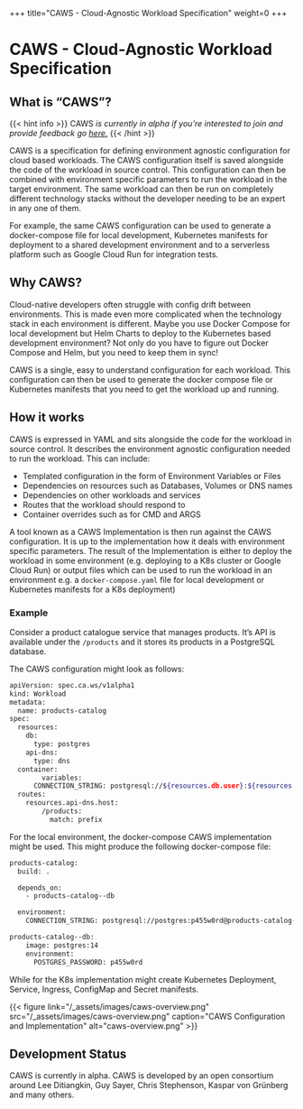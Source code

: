 +++
title="CAWS - Cloud-Agnostic Workload Specification"
weight=0
+++

# CAWS - Cloud-Agnostic Workload Specification

## What is “CAWS”?

{{< hint info >}}
CAWS _is currently in alpha if you’re interested to join and provide feedback go [here.](hhttps://forms.gle/z4MHQvdp4hYjv6eHA)_
{{< /hint >}}

CAWS is a specification for defining environment agnostic configuration for cloud based workloads. The CAWS configuration itself is saved alongside the code of the workload in source control. This configuration can then be combined with environment specific parameters to run the workload in the target environment. The same workload can then be run on completely different technology stacks without the developer needing to be an expert in any one of them.

For example, the same CAWS configuration can be used to generate a docker-compose file for local development, Kubernetes manifests for deployment to a shared development environment and to a serverless platform such as Google Cloud Run for integration tests.

## Why CAWS?

Cloud-native developers often struggle with config drift between environments. This is made even more complicated when the technology stack in each environment is different. Maybe you use Docker Compose for local development but Helm Charts to deploy to the Kubernetes based development environment? Not only do you have to figure out Docker Compose and Helm, but you need to keep them in sync!

CAWS is a single, easy to understand configuration for each workload. This configuration can then be used to generate the docker compose file or Kubernetes manifests that you need to get the workload up and running.

## How it works

CAWS is expressed in YAML and sits alongside the code for the workload in source control. It describes the environment agnostic configuration needed to run the workload. This can include:

- Templated configuration in the form of Environment Variables or Files
- Dependencies on resources such as Databases, Volumes or DNS names
- Dependencies on other workloads and services
- Routes that the workload should respond to
- Container overrides such as for CMD and ARGS

A tool known as a CAWS Implementation is then run against the CAWS configuration. It is up to the implementation how it deals with environment specific parameters. The result of the Implementation is either to deploy the workload in some environment (e.g. deploying to a K8s cluster or Google Cloud Run) or output files which can be used to run the workload in an environment e.g. a `docker-compose.yaml` file for local development or Kubernetes manifests for a K8s deployment)

### Example

Consider a product catalogue service that manages products. It’s API is available under the `/products` and it stores its products in a PostgreSQL database.

The CAWS configuration might look as follows:

```bash
apiVersion: spec.ca.ws/v1alpha1
kind: Workload
metadata:
  name: products-catalog
spec:
  resources:
    db:
      type: postgres
    api-dns:
      type: dns
  container:
		variables:
      CONNECTION_STRING: postgresql://${resources.db.user}:${resources.db.password}@${resources.db.host}:${resources.db.port}/${resources.db.name}
  routes:
    resources.api-dns.host:
	    /products:
	      match: prefix
```

For the local environment, the docker-compose CAWS implementation might be used. This might produce the following docker-compose file:

```bash
products-catalog:
  build: .

  depends_on:
    - products-catalog--db

  environment:
    CONNECTION_STRING: postgresql://postgres:p455w0rd@products-catalog--db:5432/postgres

products-catalog--db:
    image: postgres:14
    environment:
      POSTGRES_PASSWORD: p455w0rd
```

While for the K8s implementation might create Kubernetes Deployment, Service, Ingress, ConfigMap and Secret manifests.

{{< figure link="/_assets/images/caws-overview.png" src="/_assets/images/caws-overview.png" caption="CAWS Configuration and Implementation" alt="caws-overview.png" >}}

## Development Status

CAWS is currently in alpha. CAWS is developed by an open consortium around Lee Ditiangkin, Guy Sayer, Chris Stephenson, Kaspar von Grünberg and many others.
